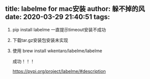 title: labelme for mac安装
author: 躲不掉的风
date: 2020-03-29 21:40:51
tags:
---
1.  pip install labelme
	一直提示timeout安装不成功
    
2. 下载tar.gz安装包安装未实现

3. 使用 brew install wkentaro/labelme/labelme
 
   成功！！！
   
   https://pypi.org/project/labelme/#description